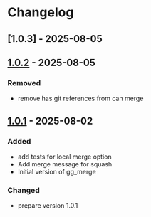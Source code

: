 # Changelog

## [1.0.3] - 2025-08-05

## [1.0.2] - 2025-08-05

### Removed

- remove has git references from can merge

## [1.0.1] - 2025-08-02

### Added

- add tests for local merge option
- Add merge message for squash
- Initial version of gg\_merge

### Changed

- prepare version 1.0.1

[1.0.2]: https://github.com/inlavigo/gg_merge/compare/1.0.1...1.0.2
[1.0.1]: https://github.com/inlavigo/gg_merge/tag/%tag
